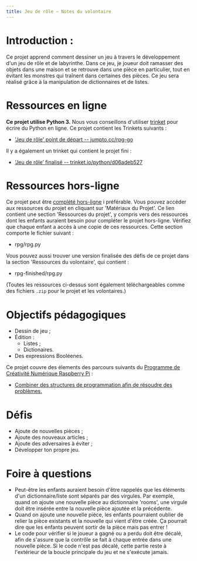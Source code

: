 ```yaml
---
title: Jeu de rôle — Notes du volontaire
---
```


# Introduction :
Ce projet apprend comment dessiner un jeu à travers le développement d'un jeu de rôle et de labyrinthe. Dans ce jeu, je joueur doit ramasser des objets dans une maison et se retrouve dans une pièce en particulier, tout en évitant les monstres qui traînent dans certaines des pièces. Ce jeu sera réalisé grâce à la manipulation de dictionnaires et de listes.

# Ressources en ligne

__Ce projet utilise Python 3.__ Nous vous conseillons d'utiliser [trinket](https://trinket.io/) pour écrire du Python en ligne. Ce projet contient les Trinkets suivants :

+ ['Jeu de rôle' point de départ -- jumpto.cc/rpg-go](http://jumpto.cc/rpg-go)

Il y a également un trinket qui contient le projet fini :

+ [‘Jeu de rôle’ finalisé -- trinket.io/python/d06adeb527](https://trinket.io/python/d06adeb527)

# Ressources hors-ligne
Ce projet peut être [complété hors-ligne](https://www.codeclubprojects.org/en-GB/resources/python-working-offline/) i préférable. Vous pouvez accéder aux ressources du projet en cliquant sur 'Matériaux du Projet'. Ce lien contient une section 'Ressources du projet', y compris vers des ressources dont les enfants auraient besoin pour compléter le projet hors-ligne. Vérifiez que chaque enfant a accès à une copie de ces ressources. Cette section comporte le fichier suivant :

+ rpg/rpg.py

Vous pouvez aussi trouver une version finalisée des défis de ce projet dans la section 'Ressources du volontaire', qui contient :

+ rpg-finished/rpg.py

(Toutes les ressources ci-dessus sont également téléchargeables comme des fichiers `.zip` pour le projet et les volontaires.)

# Objectifs pédagogiques
+ Dessin de jeu ;
+ Édition :
	+ Listes ;
	+ Dictionaires.
+ Des expressions Booléenes.

Ce projet couvre des élements des parcours suivants du [Programme de Créativité Numérique Raspberry Pi](http://rpf.io/curriculum) :

+ [Combiner des structures de programmation afin de résoudre des problèmes.](https://www.raspberrypi.org/curriculum/programming/builder)

# Défis
+ Ajoute de nouvelles pièces ;
+ Ajoute des nouveaux articles ;
+ Ajoute des adversaires à éviter ;
+ Développer ton propre jeu.

# Foire à questions
+ Peut-être les enfants auraient besoin d'être rappelés que les éléments d'un dictionnaire/liste sont séparés par des virgules. Par exemple, quand on ajoute une nouvelle pièce au dictionnaire 'rooms', une virgule doit être insérée entre la nouvelle pièce ajoutée et la précédente.
+ Quand on ajoute une nouvelle pièce, les enfants pourraient oublier de relier la pièce existants et la nouvelle qui vient d'être créée. Ça pourrait dire que les enfants peuvent sortir de la pièce mais pas entrer !
+ Le code pour vérifier si le joueur a gagné ou a perdu doit être décalé, afin de s'assure que la contrôle se fait à chaque entrée dans une nouvelle pièce. Si le code n'est pas décalé, cette partie reste à l'extérieur de la boucle principale du jeu et ne s'exécute jamais.
